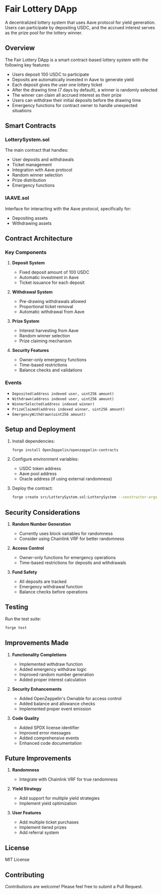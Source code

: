 # Fair Lottery DApp

A decentralized lottery system that uses Aave protocol for yield generation. Users can participate by depositing USDC, and the accrued interest serves as the prize pool for the lottery winner.

## Overview

The Fair Lottery DApp is a smart contract-based lottery system with the following key features:

- Users deposit 100 USDC to participate
- Deposits are automatically invested in Aave to generate yield
- Each deposit gives the user one lottery ticket
- After the drawing time (7 days by default), a winner is randomly selected
- The winner can claim all accrued interest as their prize
- Users can withdraw their initial deposits before the drawing time
- Emergency functions for contract owner to handle unexpected situations

## Smart Contracts

### LotterySystem.sol

The main contract that handles:
- User deposits and withdrawals
- Ticket management
- Integration with Aave protocol
- Random winner selection
- Prize distribution
- Emergency functions

### IAAVE.sol

Interface for interacting with the Aave protocol, specifically for:
- Depositing assets
- Withdrawing assets

## Contract Architecture

### Key Components

1. **Deposit System**
   - Fixed deposit amount of 100 USDC
   - Automatic investment in Aave
   - Ticket issuance for each deposit

2. **Withdrawal System**
   - Pre-drawing withdrawals allowed
   - Proportional ticket removal
   - Automatic withdrawal from Aave

3. **Prize System**
   - Interest harvesting from Aave
   - Random winner selection
   - Prize claiming mechanism

4. **Security Features**
   - Owner-only emergency functions
   - Time-based restrictions
   - Balance checks and validations

### Events

- `Deposited(address indexed user, uint256 amount)`
- `Withdrawn(address indexed user, uint256 amount)`
- `WinnerSelected(address indexed winner)`
- `PrizeClaimed(address indexed winner, uint256 amount)`
- `EmergencyWithdrawn(uint256 amount)`

## Setup and Deployment

1. Install dependencies:
   ```bash
   forge install OpenZeppelin/openzeppelin-contracts
   ```

2. Configure environment variables:
   - USDC token address
   - Aave pool address
   - Oracle address (if using external randomness)

3. Deploy the contract:
   ```bash
   forge create src/LotterySystem.sol:LotterySystem --constructor-args <ORACLE_ADDRESS> <AAVE_ADDRESS> <USDC_ADDRESS>
   ```

## Security Considerations

1. **Random Number Generation**
   - Currently uses block variables for randomness
   - Consider using Chainlink VRF for better randomness

2. **Access Control**
   - Owner-only functions for emergency operations
   - Time-based restrictions for deposits and withdrawals

3. **Fund Safety**
   - All deposits are tracked
   - Emergency withdrawal function
   - Balance checks before operations

## Testing

Run the test suite:
```bash
forge test
```

## Improvements Made

1. **Functionality Completions**
   - Implemented withdraw function
   - Added emergency withdraw logic
   - Improved random number generation
   - Added proper interest calculation

2. **Security Enhancements**
   - Added OpenZeppelin's Ownable for access control
   - Added balance and allowance checks
   - Implemented proper event emission

3. **Code Quality**
   - Added SPDX license identifier
   - Improved error messages
   - Added comprehensive events
   - Enhanced code documentation

## Future Improvements

1. **Randomness**
   - Integrate with Chainlink VRF for true randomness

2. **Yield Strategy**
   - Add support for multiple yield strategies
   - Implement yield optimization

3. **User Features**
   - Add multiple ticket purchases
   - Implement tiered prizes
   - Add referral system

## License

MIT License

## Contributing

Contributions are welcome! Please feel free to submit a Pull Request.
